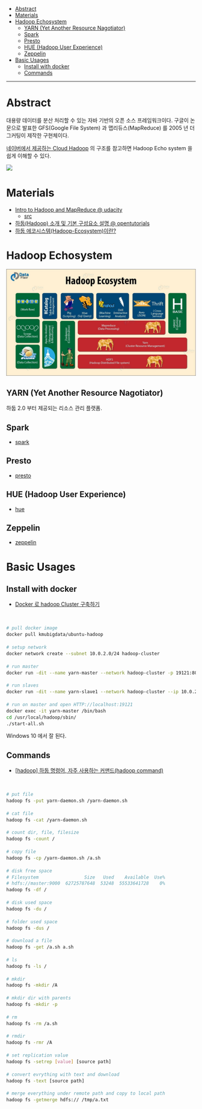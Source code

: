 - [Abstract](#abstract)
- [Materials](#materials)
- [Hadoop Echosystem](#hadoop-echosystem)
  - [YARN (Yet Another Resource Nagotiator)](#yarn-yet-another-resource-nagotiator)
  - [Spark](#spark)
  - [Presto](#presto)
  - [HUE (Hadoop User Experience)](#hue-hadoop-user-experience)
  - [Zeppelin](#zeppelin)
- [Basic Usages](#basic-usages)
  - [Install with docker](#install-with-docker)
  - [Commands](#commands)

----

# Abstract

대용량 데이터를 분산 처리할 수 있는 자바 기반의 오픈 소스 프레임워크이다. 구글이 논문으로 발표한 GFS(Google File System) 과 맵리듀스(MapReduce) 를 2005 년 더그커팅이 제작한 구현체이다.

[네이버에서 제공하는 Cloud Hadoop](https://docs.ncloud.com/ko/hadoop/chadoop-1.html) 의 구조를 참고하면 Hadoop Echo system 을 쉽게 이해할 수 있다.

![](https://docs.ncloud.com/ko/hadoop/images/chadoop-1-1-01.png)

# Materials

* [Intro to Hadoop and MapReduce @ udacity](https://classroom.udacity.com/courses/ud617)
  * [src](https://github.com/ShanLu1984/Hadoop-and-MapReduce)
* [하둡(Hadoop) 소개 및 기본 구성요소 설명 @ opentutorials](https://opentutorials.org/module/2926/17055)
* [하둡 에코시스템(Hadoop-Ecosystem)이란?](https://over153cm.tistory.com/entry/%ED%95%98%EB%91%A1-%EC%97%90%EC%BD%94%EC%8B%9C%EC%8A%A4%ED%85%9CHadoopEcosystem%EC%9D%B4%EB%9E%80)

# Hadoop Echosystem

![](img/main-qimg-a6b8a29bdce2393e5687343905baa0e7-c.jpg)

## YARN (Yet Another Resource Nagotiator) ##

하둡 2.0 부터 제공되는 리소스 관리 플랫폼.

## Spark

* [spark](/spark/README.md)

## Presto

* [presto](/presto/README.md)

## HUE (Hadoop User Experience)

* [hue](/hue/README.md)

## Zeppelin

* [zeppelin](/zeppelin/README.md)

# Basic Usages

## Install with docker

* [Docker 로 hadoop Cluster 구축하기](https://zesow.github.io/docker-%EB%A1%9C-hadoop-cluster-%EA%B5%AC%EC%B6%95%ED%95%98%EA%B8%B0/)

<br/>

```bash
# pull docker image
docker pull kmubigdata/ubuntu-hadoop

# setup network
docker network create --subnet 10.0.2.0/24 hadoop-cluster

# run master
docker run -dit --name yarn-master --network hadoop-cluster -p 19121:8088 --ip 10.0.2.2 --add-host=master:10.0.2.2 --add-host=slave1:10.0.2.3 --add-host=slave2:10.0.2.4 --add-host=slave3:10.0.2.5 --add-host=slave4:10.0.2.6 --add-host=slave5:10.0.2.7 --add-host=slave6:10.0.2.8 --add-host=slave7:10.0.2.9 --add-host=slave8:10.0.2.10 --add-host=slave9:10.0.2.11 --add-host=slave10:10.0.2.12 --add-host=slave11:10.0.2.13 --add-host=slave12:10.0.2.14 --add-host=slave13:10.0.2.15 --add-host=slave14:10.0.2.16 --add-host=slave15:10.0.2.17 --add-host=slave16:10.0.2.18 --add-host=slave17:10.0.2.19 --add-host=slave18:10.0.2.20 --add-host=slave19:10.0.2.21 --add-host=slave20:10.0.2.22 kmubigdata/ubuntu-hadoop /bin/bash

# run slaves
docker run -dit --name yarn-slave1 --network hadoop-cluster --ip 10.0.2.3 --add-host=master:10.0.2.2 --add-host=slave1:10.0.2.3 --add-host=slave2:10.0.2.4 --add-host=slave3:10.0.2.5 --add-host=slave4:10.0.2.6 --add-host=slave5:10.0.2.7 --add-host=slave6:10.0.2.8 --add-host=slave7:10.0.2.9 --add-host=slave8:10.0.2.10 --add-host=slave9:10.0.2.11 --add-host=slave10:10.0.2.12 --add-host=slave11:10.0.2.13 --add-host=slave12:10.0.2.14 --add-host=slave13:10.0.2.15 --add-host=slave14:10.0.2.16 --add-host=slave15:10.0.2.17 --add-host=slave16:10.0.2.18 --add-host=slave17:10.0.2.19 --add-host=slave18:10.0.2.20 --add-host=slave19:10.0.2.21 --add-host=slave20:10.0.2.22 kmubigdata/ubuntu-hadoop /bin/bash

# run on master and open HTTP://localhost:19121
docker exec -it yarn-master /bin/bash
cd /usr/local/hadoop/sbin/
./start-all.sh
```

Windows 10 에서 잘 된다.

## Commands

* [[hadoop] 하둡 명령어, 자주 사용하는 커맨드(hadoop command)](https://118k.tistory.com/200)

<br/>

```bash
# put file
hadoop fs -put yarn-daemon.sh /yarn-daemon.sh

# cat file
hadoop fs -cat /yarn-daemon.sh

# count dir, file, filesize
hadoop fs -count /

# copy file
hadoop fs -cp /yarn-daemon.sh /a.sh

# disk free space
# Filesystem                 Size   Used    Available  Use%
# hdfs://master:9000  62725787648  53248  55533641728    0%
hadoop fs -df /

# disk used space
hadoop fs -du /

# folder used space
hadoop fs -dus /

# download a file
hadoop fs -get /a.sh a.sh

# ls
hadoop fs -ls /

# mkdir
hadoop fs -mkdir /A

# mkdir dir with parents
hadoop fs -mkdir -p

# rm
hadoop fs -rm /a.sh

# rmdir
hadoop fs -rmr /A

# set replication value
hadoop fs -setrep [value] [source path]

# convert evrything with text and download
hadoop fs -text [source path]

# merge everything under remote path and copy to local path
hadoop fs -getmerge hdfs:// /tmp/a.txt
```
